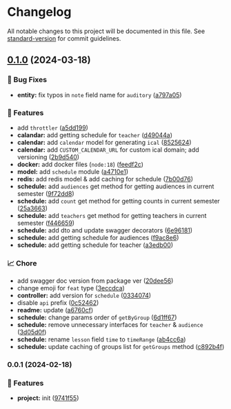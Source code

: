 # Changelog

All notable changes to this project will be documented in this file. See [standard-version](https://github.com/conventional-changelog/standard-version) for commit guidelines.

## [0.1.0](https://github.com/YSTUty/ystuty-service-schedule/compare/v0.0.1...v0.1.0) (2024-03-18)


### 🐛 Bug Fixes

* **entity:** fix typos in `note` field name for `auditory` ([a797a05](https://github.com/YSTUty/ystuty-service-schedule/commit/a797a05eb7003ac335b268ecea0795b21d288809))


### 🚀 Features

* add `throttler` ([a5dd199](https://github.com/YSTUty/ystuty-service-schedule/commit/a5dd199129e2031edc7f6da419844220c378efbc))
* **calandar:** add getting schedule for `teacher` ([d49044a](https://github.com/YSTUty/ystuty-service-schedule/commit/d49044aa9f12fc48f2e2a51d9f669da89f85a917))
* **calendar:** add `calendar` model for generating `ical` ([8525624](https://github.com/YSTUty/ystuty-service-schedule/commit/85256245726b0f6fef574e063c765601ef29d1b5))
* **calendar:** add `CUSTOM_CALENDAR_URL` for custom ical domain; add versioning ([2b9d540](https://github.com/YSTUty/ystuty-service-schedule/commit/2b9d540a545d7701f6024996f0730769be3438e8))
* **docker:** add docker files (`node:18`) ([feedf2c](https://github.com/YSTUty/ystuty-service-schedule/commit/feedf2c57aa2b30117c4f18d98f6c03f223f7a7a))
* **model:** add `schedule` module ([a4710e1](https://github.com/YSTUty/ystuty-service-schedule/commit/a4710e1d3f77ec10c7b5d8431a14d105d1f34783))
* **redis:** add redis model & add caching for schedule ([7b00d76](https://github.com/YSTUty/ystuty-service-schedule/commit/7b00d76f8ba36c27c8765a45d8a93080abfe738d))
* **schedule:** add `audiences` get method for getting audiences in current semester ([9f72dd8](https://github.com/YSTUty/ystuty-service-schedule/commit/9f72dd8b7aea55afe76132098fc18576411f7973))
* **schedule:** add `count` get method for getting counts in current semester ([25a3663](https://github.com/YSTUty/ystuty-service-schedule/commit/25a3663f29a9408fa4ab0c2978914474808d0d9b))
* **schedule:** add `teachers` get method for getting teachers in current semester ([f446659](https://github.com/YSTUty/ystuty-service-schedule/commit/f446659d5c655fa6c1301551c399a1646b82cdbb))
* **schedule:** add dto and update swagger decorators ([6e96181](https://github.com/YSTUty/ystuty-service-schedule/commit/6e96181f35ede0baebd21da5d5f9327d880788d0))
* **schedule:** add getting schedule for audiences ([f9ac8e6](https://github.com/YSTUty/ystuty-service-schedule/commit/f9ac8e69182290d1db8b2c0eb00dfc1c7e125bda))
* **schedule:** add getting schedule for teacher ([a3edb00](https://github.com/YSTUty/ystuty-service-schedule/commit/a3edb007e14a92c441ca0c9c13bff6b5e306f476))


### 📈 Chore

* add swagger doc version from package ver ([20dee56](https://github.com/YSTUty/ystuty-service-schedule/commit/20dee569d47e25f52d49941cde2a0ba65a716999))
* change emoji for `feat` type ([3eccdca](https://github.com/YSTUty/ystuty-service-schedule/commit/3eccdca978d77ca9d4cedfbeaf50eec4b4254112))
* **controller:** add version for `schedule` ([0334074](https://github.com/YSTUty/ystuty-service-schedule/commit/0334074715e53281b5bbe701f0ca5b7886a0c013))
* disable `api` prefix ([0c52462](https://github.com/YSTUty/ystuty-service-schedule/commit/0c52462393de7abd85872ad0179d811963c7fdff))
* **readme:** update ([a6760cf](https://github.com/YSTUty/ystuty-service-schedule/commit/a6760cf9a2a8444212dffff1a458fdaa3f70fbfe))
* **schedule:** change params order of `getByGroup` ([6d1ff67](https://github.com/YSTUty/ystuty-service-schedule/commit/6d1ff67caf831778ba2c57230320504b39e29bd7))
* **schedule:** remove unnecessary interfaces for `teacher` & `audience` ([3d05d0f](https://github.com/YSTUty/ystuty-service-schedule/commit/3d05d0f6d0966c4643fe54ec10011a527d119aae))
* **schedule:** rename `lesson` field `time` to `timeRange` ([ab4cc6a](https://github.com/YSTUty/ystuty-service-schedule/commit/ab4cc6a3cec5e731f56bd60a6a6535e4482b88be))
* **schedule:** update caching of groups list for `getGroups` method ([c892b4f](https://github.com/YSTUty/ystuty-service-schedule/commit/c892b4fc0604216d9001155af8c90b2c8ea1163d))

### 0.0.1 (2024-02-18)


### 🚀 Features

* **project:** init ([9741f55](https://github.com/YSTUty/ystuty-service-schedule/commit/9741f55d41161aaf26ab9b98d5c412d421b827f8))
